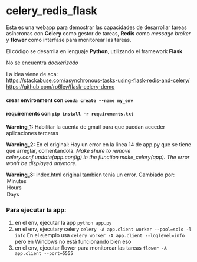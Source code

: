 # celery_redis_flask

Esta es una webapp para demostrar las capacidades de desarrollar tareas asíncronas con **Celery** como gestor de tareas, **Redis** como *message broker* y **flower** como interfase para monitorear las tareas.

El código se desarrlla en lenguaje **Python**, utilizando el framework **Flask**

No se encuentra *dockerizado*


La idea viene de aca:  
https://stackabuse.com/asynchronous-tasks-using-flask-redis-and-celery/  
https://github.com/ro6ley/flask-celery-demo

#### crear environment con `conda create --name my_env`
#### requirements con `pip install -r requirements.txt`

**Warning_1:**
Habilitar la cuenta de gmail para que puedan acceder aplicaciones terceras

**Warning_2:**
En el original:
Hay un error en la linea 14 de app.py que se tiene que arreglar, comentandola.
*Make shure to remove celery.conf.update(app.config) in the function make_celery(app). 
The error won't be displayed anymore.*
</aside>

**Warning_3:**
index.html original tambien tenia un error. Cambiado por:
      <option value="minutes">Minutes</option>
      <option value="hours">Hours</option>
      <option value="days">Days</option>



### Para ejecutar la app:

1. en el env, ejecutar la app `python app.py`
2. en el env, ejecutary celery `celery -A app.client worker --pool=solo -l info`
En el ejemplo usa `celery worker -A app.client --loglevel=info` pero en Windows no está funcionando bien eso
3. en el env, ejecutar flower para monitorear las tareas `flower -A app.client --port=5555`
